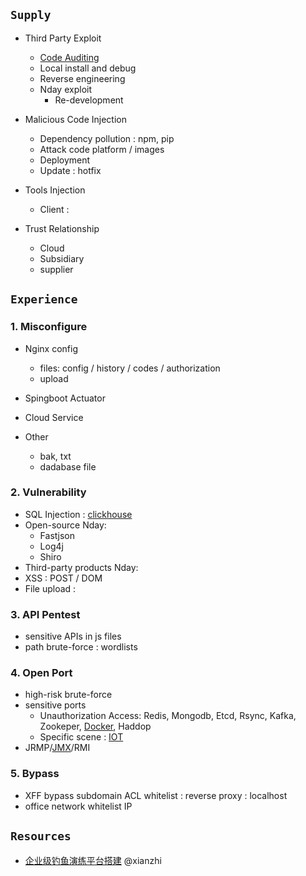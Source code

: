 ## `Supply`
- Third Party Exploit
  - [Code Auditing](https://github.com/Jayway007/Offense-and-Deffense/tree/main/Offense/Pentest/Code-Audit)
  - Local install and debug
  - Reverse engineering  
  - Nday exploit
    - Re-development
  
- Malicious Code Injection
  - Dependency pollution : npm, pip
  - Attack code platform / images 
  - Deployment
  - Update : hotfix

- Tools Injection
  - Client : 
  
- Trust Relationship
  - Cloud
  - Subsidiary
  - supplier



## `Experience`
### 1. Misconfigure
- Nginx config
  - files: config / history / codes / authorization
  - upload

- Spingboot Actuator
- Cloud Service
- Other
  - bak, txt
  - dadabase file

### 2. Vulnerability
- SQL Injection : [clickhouse](https://blog.deteact.com/yandex-clickhouse-injection/)
- Open-source Nday:
  - Fastjson
  - Log4j
  - Shiro
- Third-party products Nday:
- XSS : POST / DOM 
- File upload : 

### 3. API Pentest
- sensitive APIs in js files
- path brute-force : wordlists

### 4. Open Port
- high-risk brute-force
- sensitive ports
  - Unauthorization Access: Redis, Mongodb, Etcd, Rsync, Kafka, Zookeper, [Docker](https://askding.github.io/Kali/Exploit/Docker.html), Haddop
  - Specific scene : [IOT](https://cloud.tencent.com/developer/article/1776815)
- JRMP/[JMX](https://www.anquanke.com/post/id/200682)/RMI 


### 5. Bypass
- XFF bypass subdomain ACL whitelist : reverse proxy : localhost 
- office network whitelist IP 

## `Resources`
- [企业级钓鱼演练平台搭建](https://xz.aliyun.com/t/11898) @xianzhi


